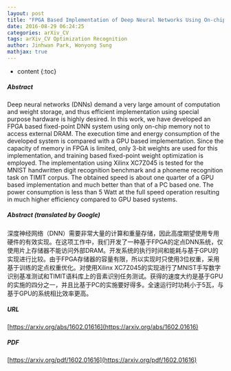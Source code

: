 ```yaml
---
layout: post
title: "FPGA Based Implementation of Deep Neural Networks Using On-chip Memory Only"
date: 2016-08-29 06:24:25
categories: arXiv_CV
tags: arXiv_CV Optimization Recognition
author: Jinhwan Park, Wonyong Sung
mathjax: true
---
```


* content
{:toc}

##### Abstract
Deep neural networks (DNNs) demand a very large amount of computation and weight storage, and thus efficient implementation using special purpose hardware is highly desired. In this work, we have developed an FPGA based fixed-point DNN system using only on-chip memory not to access external DRAM. The execution time and energy consumption of the developed system is compared with a GPU based implementation. Since the capacity of memory in FPGA is limited, only 3-bit weights are used for this implementation, and training based fixed-point weight optimization is employed. The implementation using Xilinx XC7Z045 is tested for the MNIST handwritten digit recognition benchmark and a phoneme recognition task on TIMIT corpus. The obtained speed is about one quarter of a GPU based implementation and much better than that of a PC based one. The power consumption is less than 5 Watt at the full speed operation resulting in much higher efficiency compared to GPU based systems.

##### Abstract (translated by Google)
深度神经网络（DNN）需要非常大量的计算和重量存储，因此高度期望使用专用硬件的有效实现。在这项工作中，我们开发了一种基于FPGA的定点DNN系统，仅使用片上存储器不能访问外部DRAM。开发系统的执行时间和能耗与基于GPU的实现进行比较。由于FPGA存储器的容量有限，所以实现时只使用3位权重，采用基于训练的定点权重优化。对使用Xilinx XC7Z045的实现进行了MNIST手写数字识别基准测试和TIMIT语料库上的音素识别任务测试。获得的速度大约是基于GPU的实施的四分之一，并且比基于PC的实施要好得多。全速运行时功耗小于5瓦，与基于GPU的系统相比效率更高。

##### URL
[https://arxiv.org/abs/1602.01616](https://arxiv.org/abs/1602.01616)

##### PDF
[https://arxiv.org/pdf/1602.01616](https://arxiv.org/pdf/1602.01616)

